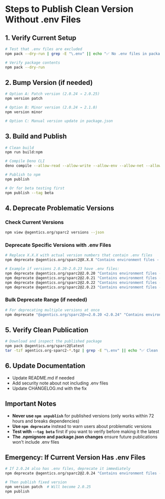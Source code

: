 # Steps to Publish Clean Version Without .env Files

## 1. Verify Current Setup
```bash
# Test that .env files are excluded
npm pack --dry-run | grep -E "\.env" || echo "✅ No .env files in package"

# Verify package contents
npm pack --dry-run
```

## 2. Bump Version (if needed)
```bash
# Option A: Patch version (2.0.24 → 2.0.25)
npm version patch

# Option B: Minor version (2.0.24 → 2.1.0) 
npm version minor

# Option C: Manual version update in package.json
```

## 3. Build and Publish
```bash
# Clean build
npm run build:npm

# Compile Deno CLI
deno compile --allow-read --allow-write --allow-env --allow-net --allow-run --no-check src/cli/cli.ts -o cli

# Publish to npm
npm publish

# Or for beta testing first
npm publish --tag beta
```

## 4. Deprecate Problematic Versions

### Check Current Versions
```bash
npm view @agentics.org/sparc2 versions --json
```

### Deprecate Specific Versions with .env Files
```bash
# Replace X.X.X with actual version numbers that contain .env files
npm deprecate @agentics.org/sparc2@X.X.X "Contains environment files - use latest version"

# Example if versions 2.0.20-2.0.23 have .env files:
npm deprecate @agentics.org/sparc2@2.0.20 "Contains environment files - use latest version"
npm deprecate @agentics.org/sparc2@2.0.21 "Contains environment files - use latest version" 
npm deprecate @agentics.org/sparc2@2.0.22 "Contains environment files - use latest version"
npm deprecate @agentics.org/sparc2@2.0.23 "Contains environment files - use latest version"
```

### Bulk Deprecate Range (if needed)
```bash
# For deprecating multiple versions at once
npm deprecate "@agentics.org/sparc2@>=2.0.20 <2.0.24" "Contains environment files - use v2.0.24 or later"
```

## 5. Verify Clean Publication
```bash
# Download and inspect the published package
npm pack @agentics.org/sparc2@latest
tar -tzf agentics.org-sparc2-*.tgz | grep -E "\.env" || echo "✅ Clean package confirmed"
```

## 6. Update Documentation
- Update README.md if needed
- Add security note about not including .env files
- Update CHANGELOG.md with the fix

## Important Notes
- **Never use `npm unpublish`** for published versions (only works within 72 hours and breaks dependencies)
- **Use `npm deprecate`** instead to warn users about problematic versions
- **Test with `--tag beta`** first if you want to verify before making it the latest
- **The .npmignore and package.json changes** ensure future publications won't include .env files

## Emergency: If Current Version Has .env Files
```bash
# If 2.0.24 also has .env files, deprecate it immediately
npm deprecate @agentics.org/sparc2@2.0.24 "Contains environment files - use latest version"

# Then publish fixed version
npm version patch  # Will become 2.0.25
npm publish
```